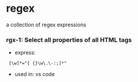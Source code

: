 # regex
a collection of regex expressions 


### rgx-1: Select all properties of all HTML tags

- express:

``` 
 [\w]*="[ {}\w\.\-:;]*"
```

- used in: vs code
